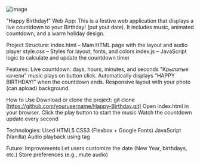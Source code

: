 ![image](https://github.com/user-attachments/assets/833bd3d2-e087-4c7c-97dd-60ae03472c81)


"Happy Birthday!" Web App: This is a festive web application that displays a live countdown to your Birthday! (put yout date). It includes music, animated countdown, and a warm holiday design.

Project Structure: index.html – Main HTML page with the layout and audio player style.css – Styles for layout, fonts, and colors index.js – JavaScript logic to calculate and update the countdown timer

Features: Live countdown: days, hours, minutes, and seconds "Крылатые качели" music plays on button click. Automatically displays “HAPPY BIRTHDAY!” when the countdown ends. Responsive layout with your photo (can apload) background.

How to Use Download or clone the project: git clone [https://github.com/yourusername/Happy-Birthday.git] Open index.html in your browser. Click the play button to start the music Watch the countdown update every second

Technologies: Used HTML5 CSS3 (Flexbox + Google Fonts) JavaScript (Vanilla) Audio playback using tag

Future: Improvements Let users customize the date (New Year, birthdays, etc.) Store preferences (e.g., mute audio)
